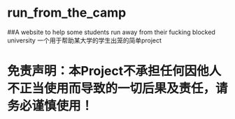 # run_from_the_camp
##A website to help some students run away from their fucking blocked university 一个用于帮助某大学的学生出笼的简单project
# 免责声明：本Project不承担任何因他人不正当使用而导致的一切后果及责任，请务必谨慎使用！
